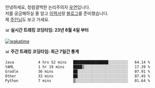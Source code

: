 안녕하세요, 청렴결백한 논리주의자 [우연](https://dev-wooyeon.github.io/quiz-app/)입니다.  
저를 궁금해하실 줄 알고 [이력서](https://ieunune.notion.site/d836ecc9172144d4b39f185b89f16a62)랑 [블로그](https://notion-blog-ieunune.vercel.app)를 준비했습니다.  
제 [주인님](https://www.instagram.com/lovely_hiru_hari_s2/)도 보고 가세요.


📊 **실시간 트래킹 코딩타임: 23년 8월 4일 부터**  

[![wakatime](https://wakatime.com/badge/user/099dd627-fdab-4072-b87a-fa91c7a76d8d.svg?style=for-the-badge)](https://wakatime.com/@099dd627-fdab-4072-b87a-fa91c7a76d8d)

📊 **주간 트래킹 코딩타임: 최근 7일간 통계**

<!--START_SECTION:waka-->

```txt
Java           4 hrs 52 mins   ████████████████░░░░░░░░░   64.14 %
YAML           1 hr 19 mins    ████▒░░░░░░░░░░░░░░░░░░░░   17.39 %
Gradle         36 mins         ██░░░░░░░░░░░░░░░░░░░░░░░   07.91 %
Other          33 mins         ██░░░░░░░░░░░░░░░░░░░░░░░   07.45 %
Python         7 mins          ▒░░░░░░░░░░░░░░░░░░░░░░░░   01.64 %
```

<!--END_SECTION:waka-->

<!-- ![](./profile-3d-contrib/profile-night-view.svg)-->
